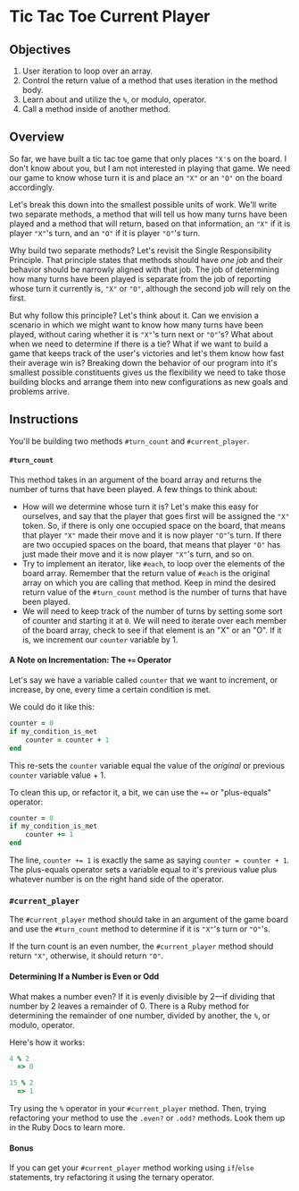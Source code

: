# Tic Tac Toe Current Player

## Objectives

1. User iteration to loop over an array. 
2. Control the return value of a method that uses iteration in the method body. 
3. Learn about and utilize the `%`, or modulo, operator. 
4. Call a method inside of another method. 

## Overview

So far, we have built a tic tac toe game that only places `"X'`s on the board. I don't know about you, but I am not interested in playing that game. We need our game to know whose turn it is and place an `"X"` or an `"O"` on the board accordingly. 

Let's break this down into the smallest possible units of work. We'll write two separate methods, a method that will tell us how many turns have been played and a method that will return, based on that information, an `"X"` if it is player `"X"`'s turn, and an `"O"` if it is player `"O"`'s turn. 

Why build two separate methods? Let's revisit the Single Responsibility Principle. That principle states that methods should have *one job* and their behavior should be narrowly aligned with that job. The job of determining how many turns have been played is separate from the job of reporting whose turn it currently is, `"X"` or `"O"`, although the second job will rely on the first. 

But why follow this principle? Let's think about it. Can we envision a scenario in which we might want to know how many turns have been played, without caring whether it is `"X"`'s turn next or `"O"`'s? What about when we need to determine if there is a tie? What if we want to build a game that keeps track of the user's victories and let's them know how fast their average win is? Breaking down the behavior of our program into it's smallest possible constituents gives us the flexibility we need to take those building blocks and arrange them into new configurations as new goals and problems arrive. 

## Instructions

You'll be building two methods `#turn_count` and `#current_player`. 

#### `#turn_count`

This method takes in an argument of the board array and returns the number of turns that have been played. A few things to think about:

* How will we determine whose turn it is? Let's make this easy for ourselves, and say that the player that goes first will be assigned the `"X"` token. So, if there is only one occupied space on the board, that means that player `"X"` made their move and it is now player `"O"`'s turn. If there are two occupied spaces on the board, that means that player `"O"` has just made their move and it is now player `"X"`'s turn, and so on. 
* Try to implement an iterator, like `#each`, to loop over the elements of the board array. Remember that the return value of `#each` is the original array on which you are calling that method. Keep in mind the desired return value of the `#turn_count` method is the number of turns that have been played. 
* We will need to keep track of the number of turns by setting some sort of counter and starting it at `0`. We will need to iterate over each member of the board array, check to see if that element is an "X" or an "O". If it is, we increment our `counter` variable by 1. 

#### A Note on Incrementation: The `+=` Operator

Let's say we have a variable called `counter` that we want to increment, or increase, by one, every time a certain condition is met. 

We could do it like this:

```ruby
counter = 0
if my_condition_is_met
	counter = counter + 1
end
```
This re-sets the `counter` variable equal the value of the *original* or previous `counter` variable value + 1. 

To clean this up, or refactor it, a bit, we can use the `+=` or "plus-equals" operator:

```ruby
counter = 0
if my_condition_is_met
	counter += 1
end
```

The line, `counter += 1` is exactly the same as saying `counter = counter + 1`. The plus-equals operator sets a variable equal to it's previous value plus whatever number is on the right hand side of the operator. 

### `#current_player`

The `#current_player` method should take in an argument of the game board and use the `#turn_count` method to determine if it is `"X"`'s turn or `"O"`'s. 

If the turn count is an even number, the `#current_player` method should return `"X"`, otherwise, it should return `"O"`. 

#### Determining If a Number is Even or Odd

What makes a number even? If it is evenly divisible by 2––if dividing that number by 2 leaves a remainder of 0. There is a Ruby method for determining the remainder of one number, divided by another, the `%`, or modulo, operator. 

Here's how it works:

```ruby
4 % 2
  => 0

15 % 2
  => 1
``` 

Try using the `%` operator in your `#current_player` method. Then, trying refactoring your method to use the `.even?` or `.odd?` methods. Look them up in the Ruby Docs to learn more. 

#### Bonus

If you can get your `#current_player` method working using `if`/`else` statements, try refactoring it using the ternary operator. 
